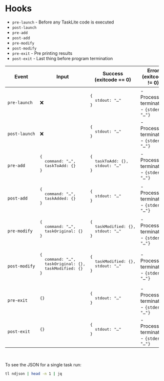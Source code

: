 # Hooks

- `pre-launch` - Before any TaskLite code is executed
- `post-launch`
- `pre-add`
- `post-add`
- `pre-modify`
- `post-modify`
- `pre-exit` - Pre printing results
- `post-exit` - Last thing before program termination

<!--
- `pre-delete`
- `post-delete`
- `pre-review`
- `post-review`
-->


<table>
  <thead>
    <tr>
      <th>Event</th>
      <th>Input</th>
      <th>Success<br>(exitcode == 0)</th>
      <th>Error<br>(exitcode != 0)</th>
    </tr>
  </thead>
  <tbody>
    <tr>
      <td><code>pre&#8209;launch</code></td>
      <td>❌</td>
      <td><pre>
{
  stdout: "…"
}
      </pre></td>
      <td>
        - Processing terminates
        <br>
        - <code>{stderr: "…"}</code>
      </td>
    </tr>
    <tr>
      <td><code>post&#8209;launch</code></td>
      <td>❌</td>
      <td><pre>
{
  stdout: "…"
}
      </pre></td>
      <td>
        - Processing terminates
        <br>
        - <code>{stderr: "…"}</code>
      </td>
    </tr>
    <tr>
      <td><code>pre&#8209;add</code></td>
      <td><pre>
{
  command: "…",
  taskToAdd: {}
}
      </pre></td>
      <td><pre>
{
  taskToAdd: {},
  stdout: "…"
}
      </pre></td>
      <td>
        - Processing terminates
        <br>
        - <code>{stderr: "…"}</code>
      </td>
    </tr>
    <tr>
      <td><code>post&#8209;add</code></td>
      <td><pre>
{
  command: "…",
  taskAdded: {}
}
      </pre></td>
      <td><pre>
{
  stdout: "…"
}
      </pre></td>
      <td>
        - Processing terminates
        <br>
        - <code>{stderr: "…"}</code>
      </td>
    </tr>
    <tr>
      <td><code>pre&#8209;modify</code></td>
      <td><pre>
{
  command: "…",
  taskOriginal: {}
}
      </pre></td>
      <td><pre>
{
  taskModified: {},
  stdout: "…"
}
      </pre></td>
      <td>
        - Processing terminates
        <br>
        - <code>{stderr: "…"}</code>
      </td>
    </tr>
    <tr>
      <td><code>post&#8209;modify</code></td>
      <td><pre>
{
  command: "…",
  taskOriginal: {},
  taskModified: {}
}
      </pre></td>
      <td><pre>
{
  taskModified: {},
  stdout: "…"
}
      </pre></td>
      <td>
        - Processing terminates
        <br>
        - <code>{stderr: "…"}</code>
      </td>
    </tr>
    <tr>
      <td><code>pre&#8209;exit</code></td>
      <td><pre>
{}
      </pre></td>
      <td><pre>
{
  stdout: "…"
}
      </pre></td>
      <td>
        - Processing terminates
        <br>
        - <code>{stderr: "…"}</code>
      </td>
    </tr>
    <tr>
      <td><code>post&#8209;exit</code></td>
      <td><pre>
{}
      </pre></td>
      <td><pre>
{
  stdout: "…"
}
      </pre></td>
      <td>
        - Processing terminates
        <br>
        - <code>{stderr: "…"}</code>
      </td>
    </tr>
  </tbody>
</table>


&nbsp;


To see the JSON for a single task run:

```sh
tl ndjson | head -n 1 | jq
```
